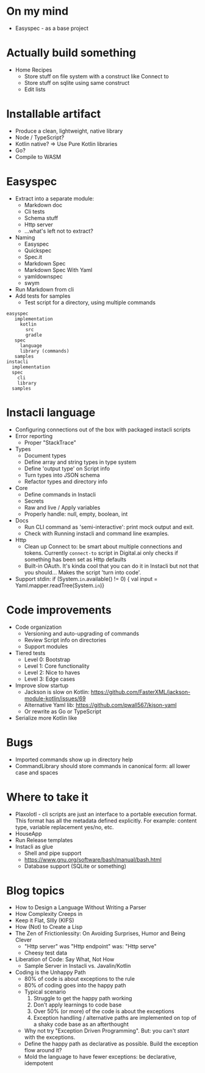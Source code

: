 # On my mind

* Easyspec - as a base project

# Actually build something

* Home Recipes
    * Store stuff on file system with a construct like Connect to
    * Store stuff on sqlite using same construct
    * Edit lists

# Installable artifact

* Produce a clean, lightweight, native library
* Node / TypeScript?
* Kotlin native? => Use Pure Kotlin libraries
* Go?
* Compile to WASM

# Easyspec

* Extract into a separate module:
    * Markdown doc
    * Cli tests
    * Schema stuff
    * Http server
    * ...what's left not to extract?
* Naming
    * Easyspec
    * Quickspec
    * Spec.it
    * Markdown Spec
    * Markdown Spec With Yaml
    * yamldownspec
    * swym
* Run Markdown from cli
* Add tests for samples
    * Test script for a directory, using multiple commands

```
easyspec
   implementation
     kotlin
       src
       gradle
   spec
     language
     library (commands)
   samples
instacli
  implementation
  spec
    cli
    library
  samples
```

# Instacli language

* Configuring connections out of the box with packaged instacli scripts
* Error reporting
    * Proper "StackTrace"
* Types
    * Document types
    * Define array and string types in type system
    * Define 'output type' on Script info
    * Turn types into JSON schema
    * Refactor types and directory info
* Core
    * Define commands in Instacli
    * Secrets
    * Raw and live / Apply variables
    * Properly handle: null, empty, boolean, int
* Docs
    * Run CLI command as 'semi-interactive': print mock output and exit.
    * Check with Running instacli and command line examples.
* Http
    * Clean up Connect to: be smart about multiple connections and tokens. Currently `connect-to` script in Digital.ai
      only checks if something has been set as Http defaults
    * Built-in OAuth. It's kinda cool that you can do it in Instacli but not that you should... Makes the script 'turn
      into code'.
* Support stdin:
  if (System.`in`.available() != 0) { val input = Yaml.mapper.readTree(System.`in`)}

# Code improvements

* Code organization
    * Versioning and auto-upgrading of commands
    * Review Script info on directories
    * Support modules
* Tiered tests
    * Level 0: Bootstrap
    * Level 1: Core functionality
    * Level 2: Nice to haves
    * Level 3: Edge cases
* Improve slow startup
    * Jackson is slow on Kotlin: https://github.com/FasterXML/jackson-module-kotlin/issues/69
    * Alternative Yaml lib: https://github.com/pwall567/kjson-yaml
    * Or rewrite as Go or TypeScript
* Serialize more Kotlin like

# Bugs

* Imported commands show up in directory help
* CommandLibrary should store commands in canonical form: all lower case and spaces

# Where to take it

* Plaxolotl - cli scripts are just an interface to a portable execution format. This format has all the metadata defined
  explicitly. For example: content type, variable replacement yes/no, etc.
* HouseApp
* Run Release templates
* Instacli as glue
    * Shell and pipe support
    * https://www.gnu.org/software/bash/manual/bash.html
    * Database support (SQLite or something)

# Blog topics

* How to Design a Language Without Writing a Parser
* How Complexity Creeps in
* Keep it Flat, SIlly (KIFS)
* How (Not) to Create a Lisp
* The Zen of Frictionlessity: On Avoiding Surprises, Humor and Being Clever
    * "Http server" was "Http endpoint" was: "Http serve"
    * Cheesy test data
* Liberation of Code: Say What, Not How
    * Sample Server in Instacli vs. Javalin/Kotlin
* Coding is the Unhappy Path
    * 80% of code is about exceptions to the rule
    * 80% of coding goes into the happy path
    * Typical scenario
        1. Struggle to get the happy path working
        2. Don't apply learnings to code base
        3. Over 50% (or more) of the code is about the exceptions
        4. Exception handling / alternative paths are implemented on top of a shaky code base as an afterthought
    * Why not try "Exception Driven Programming". But: you can't _start_ with the exceptions.
    * Define the happy path as declarative as possible. Build the exception flow around it?
    * Mold the language to have fewer exceptions: be declarative, idempotent
